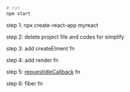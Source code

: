 ```bash
# run
npm start
```

step 1: npx create-react-app myreact

step 2: delete project file and codes for simplify

step 3: add createElment fn

step 4: add render fn

step 5: [requestIdleCallback](https://developer.mozilla.org/zh-CN/docs/Web/API/Window/requestIdleCallback) fn

step 6: fiber fn